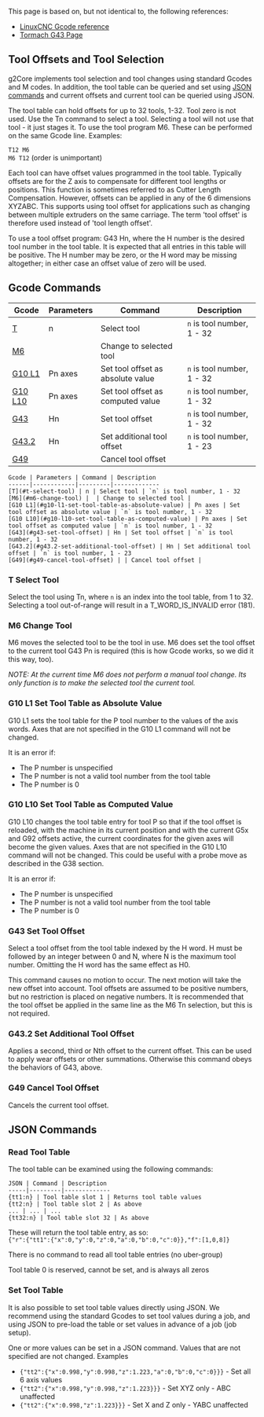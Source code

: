 This page is based on, but not identical to, the following references: 

- [LinuxCNC Gcode reference](http://linuxcnc.org/docs/devel/html/gcode/g-code.html)
- [Tormach G43 Page](http://www.tormach.com/g43_g44_g49.html)

## Tool Offsets and Tool Selection
g2Core implements tool selection and tool changes using standard Gcodes and M codes. In addition, the tool table can be queried and set using [JSON commands](#json-commands) and current offsets and current tool can be queried using JSON.

The tool table can hold offsets for up to 32 tools, 1-32. Tool zero is not used. Use the Tn command to select a tool. Selecting a tool will not use that tool - it just stages it. To use the tool program M6. These can be performed on the same Gcode line. Examples:

`T12 M6`<br>
`M6 T12`  (order is unimportant)

Each tool can have offset values programmed in the tool table. Typically offsets are for the Z axis to compensate for different tool lengths or positions. This function is sometimes referred to as Cutter Length Compensation. However, offsets can be applied in any of the 6 dimensions XYZABC. This supports using tool offset for applications such as changing between multiple extruders on the same carriage. The term 'tool offset' is therefore used instead of 'tool length offset'.

To use a tool offset program: G43 Hn, where the H number is the desired tool number in the tool table. It is expected that all entries in this table will be positive. The H number may be zero, or the H word may be missing altogether; in either case an offset value of zero will be used. 

## Gcode Commands

Gcode | Parameters | Command | Description
------|------------|---------|-------------
[T](#t-select-tool) | n | Select tool | `n` is tool number, 1 - 32
[M6](#m6-change-tool) |  | Change to selected tool |
[G10 L1](#g10-l1-set-tool-table-as-absolute-value) | Pn axes | Set tool offset as absolute value | `n` is tool number, 1 - 32
[G10 L10](#g10-l10-set-tool-table-as-computed-value) | Pn axes | Set tool offset as computed value | `n` is tool number, 1 - 32
[G43](#g43-set-tool-offset) | Hn | Set tool offset | `n` is tool number, 1 - 32
[G43.2](#g43.2-set-additional-tool-offset) | Hn | Set additional tool offset | `n` is tool number, 1 - 23
[G49](#g49-cancel-tool-offset) | | Cancel tool offset | 


	Gcode | Parameters | Command | Description
	------|------------|---------|-------------
	[T](#t-select-tool) | n | Select tool | `n` is tool number, 1 - 32
	[M6](#m6-change-tool) |  | Change to selected tool |
	[G10 L1](#g10-l1-set-tool-table-as-absolute-value) | Pn axes | Set tool offset as absolute value | `n` is tool number, 1 - 32
	[G10 L10](#g10-l10-set-tool-table-as-computed-value) | Pn axes | Set tool offset as computed value | `n` is tool number, 1 - 32
	[G43](#g43-set-tool-offset) | Hn | Set tool offset | `n` is tool number, 1 - 32
	[G43.2](#g43.2-set-additional-tool-offset) | Hn | Set additional tool offset | `n` is tool number, 1 - 23
	[G49](#g49-cancel-tool-offset) | | Cancel tool offset | 

### T Select Tool
Select the tool using Tn, where `n` is an index into the tool table, from 1 to 32. Selecting a tool out-of-range will result in a T_WORD_IS_INVALID error (181).

### M6 Change Tool
M6 moves the selected tool to be the tool in use. M6 does set the tool offset to the current tool G43 Pn is required (this is how Gcode works, so we did it this way, too).

_NOTE: At the current time M6 does not perform a manual tool change. Its only function is to make the selected tool the current tool._

### G10 L1 Set Tool Table as Absolute Value
G10 L1 sets the tool table for the P tool number to the values of the axis words. Axes that are not specified in the G10 L1 command will not be changed. 

It is an error if:
- The P number is unspecified
- The P number is not a valid tool number from the tool table
- The P number is 0

### G10 L10 Set Tool Table as Computed Value
G10 L10 changes the tool table entry for tool P so that if the tool offset is reloaded, with the machine in its current position and with the current G5x and G92 offsets active, the current coordinates for the given axes will become the given values. Axes that are not specified in the G10 L10 command will not be changed. This could be useful with a probe move as described in the G38 section.

It is an error if:
- The P number is unspecified
- The P number is not a valid tool number from the tool table
- The P number is 0

### G43 Set Tool Offset

Select a tool offset from the tool table indexed by the H word. H must be followed by an integer between 0 and N, where N is the maximum tool number. Omitting the H word has the same effect as H0.

This command causes no motion to occur. The next motion will take the new offset into account. Tool offsets are assumed to be positive numbers, but no restriction is placed on negative numbers. It is recommended that the tool offset be applied in the same line as the M6 Tn selection, but this is not required.

### G43.2 Set Additional Tool Offset

Applies a second, third or Nth offset to the current offset. This can be used to apply wear offsets or other summations. Otherwise this command obeys the behaviors of G43, above.

### G49 Cancel Tool Offset

Cancels the current tool offset.

## JSON Commands

### Read Tool Table
The tool table can be examined using the following commands:

	JSON | Command | Description
	-----|---------|-------------
	{tt1:n} | Tool table slot 1 | Returns tool table values
	{tt2:n} | Tool table slot 2 | As above
	... | ... | ...
	{tt32:n} | Tool table slot 32 | As above

These will return the tool table entry, as so:<br>
`{"r":{"tt1":{"x":0,"y":0,"z":0,"a":0,"b":0,"c":0}},"f":[1,0,8]}`

There is no command to read all tool table entries (no uber-group)

Tool table 0 is reserved, cannot be set, and is always all zeros

### Set Tool Table
It is also possible to set tool table values directly using JSON. We recommend using the standard Gcodes to set tool values during a job, and using JSON to pre-load the table or set values in advance of a job (job setup).

One or more values can be set in a JSON command. Values that are not specified are not changed. Examples

- `{"tt2":{"x":0.998,"y":0.998,"z":1.223,"a":0,"b":0,"c":0}}}` - Set all 6 axis values
- `{"tt2":{"x":0.998,"y":0.998,"z":1.223}}}` - Set XYZ only - ABC unaffected
- `{"tt2":{"x":0.998,"z":1.223}}}` - Set X and Z only - YABC unaffected

